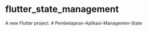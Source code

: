 # flutter_state_management

A new Flutter project.
#   P e m b e l a j a r a n - A p l i k a s i - M a n a g e m e n - S t a t e  
 